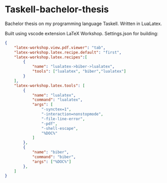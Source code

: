# Taskell-bachelor-thesis
Bachelor thesis on my programming language Taskell. Written in LuaLatex.

Built using vscode extension LaTeX Workshop.
Settings.json for building:

``` JSON
{
    "latex-workshop.view.pdf.viewer": "tab",
    "latex-workshop.latex.recipe.default": "first",
    "latex-workshop.latex.recipes":[
        {
            "name": "lualatex->biber->lualatex",
            "tools": ["lualatex", "biber","lualatex"]
        }
    ],
    "latex-workshop.latex.tools": [
        {
            "name": "lualatex",
            "command": "lualatex",
            "args": [
                "-synctex=1",
                "-interaction=nonstopmode",
                "-file-line-error",
                "-pdf",
                "-shell-escape",
                "%DOC%"
            ]
        },
        {
            "name": "biber",
            "command": "biber",
            "args": ["%DOC%"]
        },
	]
}
```